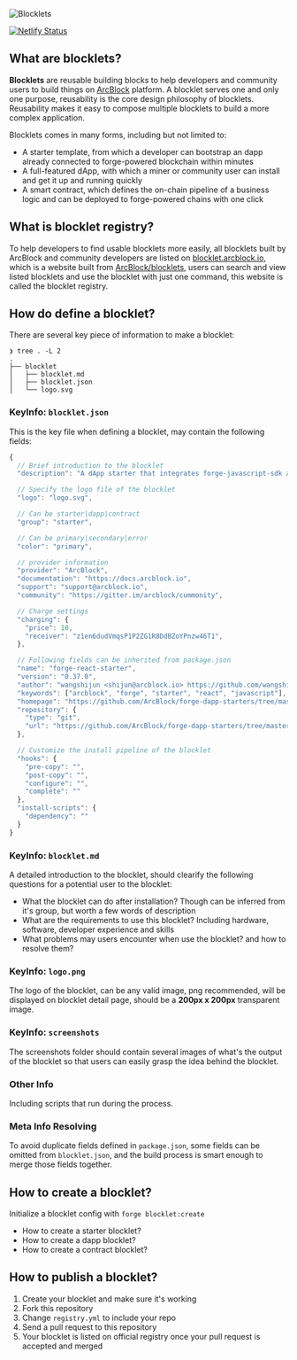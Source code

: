 ![Blocklets](https://www.arcblock.io/.netlify/functions/badge/?text=Blocklets)

[![Netlify Status](https://api.netlify.com/api/v1/badges/e5a09e68-ebdb-4115-aa55-1d9b05e2f150/deploy-status)](https://app.netlify.com/sites/blocklets/deploys)

## What are blocklets?

**Blocklets** are reusable building blocks to help developers and community users to build things on [ArcBlock](https://www.arcblock.io) platform. A blocklet serves one and only one purpose, reusability is the core design philosophy of blocklets. Reusability makes it easy to compose multiple blocklets to build a more complex application.

Blocklets comes in many forms, including but not limited to:

- A starter template, from which a developer can bootstrap an dapp already connected to forge-powered blockchain within minutes
- A full-featured dApp, with which a miner or community user can install and get it up and running quickly
- A smart contract, which defines the on-chain pipeline of a business logic and can be deployed to forge-powered chains with one click

## What is blocklet registry?

To help developers to find usable blocklets more easily, all blocklets built by ArcBlock and community developers are listed on [blocklet.arcblock.io](https://blocklet.arcblock.io), which is a website built from [ArcBlock/blocklets](https://github.com/arcblock/blocklets), users can search and view listed blocklets and use the blocklet with just one command, this website is called the blocklet registry.

## How do define a blocklet?

There are several key piece of information to make a blocklet:

```shell
❯ tree . -L 2
.
├── blocklet
│   ├── blocklet.md
│   ├── blocklet.json
│   └── logo.svg
```

### KeyInfo: `blocklet.json`

This is the key file when defining a blocklet, may contain the following fields:

```javascript
{
  // Brief introduction to the blocklet
  "description": "A dApp starter that integrates forge-javascript-sdk and create-react-app",

  // Specify the logo file of the blocklet
  "logo": "logo.svg",

  // Can be starter|dapp|contract
  "group": "starter",

  // Can be primary|secondary|error
  "color": "primary",

  // provider information
  "provider": "ArcBlock",
  "documentation": "https://docs.arcblock.io",
  "support": "support@arcblock.io",
  "community": "https://gitter.im/arcblock/cummonity",

  // Charge settings
  "charging": {
    "price": 10,
    "receiver": "z1en6dudVmqsP1P2ZG1R8DdBZoYPnzw46T1",
  },

  // Following fields can be inherited from package.json
  "name": "forge-react-starter",
  "version": "0.37.0",
  "author": "wangshijun <shijun@arcblock.io> https://github.com/wangshijun",
  "keywords": ["arcblock", "forge", "starter", "react", "javascript"],
  "homepage": "https://github.com/ArcBlock/forge-dapp-starters/tree/master/packages/forge-react-starter",
  "repository": {
    "type": "git",
    "url": "https://github.com/ArcBlock/forge-dapp-starters/tree/master/packages/forge-react-starter"
  },

  // Customize the install pipeline of the blocklet
  "hooks": {
    "pre-copy": "",
    "post-copy": "",
    "configure": "",
    "complete": ""
  },
  "install-scripts": {
    "dependency": ""
  }
}
```

### KeyInfo: `blocklet.md`

A detailed introduction to the blocklet, should clearify the following questions for a potential user to the blocklet:

- What the blocklet can do after installation? Though can be inferred from it's group, but worth a few words of description
- What are the requirements to use this blocklet? Including hardware, software, developer experience and skills
- What problems may users encounter when use the blocklet? and how to resolve them?

### KeyInfo: `logo.png`

The logo of the blocklet, can be any valid image, png recommended, will be displayed on blocklet detail page, should be a **200px x 200px** transparent image.

### KeyInfo: `screenshots`

The screenshots folder should contain several images of what's the output of the blocklet so that users can easily grasp the idea behind the blocklet.

### Other Info

Including scripts that run during the process.

### Meta Info Resolving

To avoid duplicate fields defined in `package.json`, some fields can be omitted from `blocklet.json`, and the build process is smart enough to merge those fields together.

## How to create a blocklet?

Initialize a blocklet config with `forge blocklet:create`

- How to create a starter blocklet?
- How to create a dapp blocklet?
- How to create a contract blocklet?

## How to publish a blocklet?

1. Create your blocklet and make sure it's working
2. Fork this repository
3. Change `registry.yml` to include your repo
4. Send a pull request to this repository
5. Your blocklet is listed on official registry once your pull request is accepted and merged
